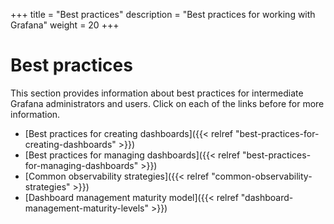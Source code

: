 +++
title = "Best practices"
description = "Best practices for working with Grafana"
weight = 20
+++

# Best practices

This section provides information about best practices for intermediate Grafana administrators and users. Click on each of the links before for more information.

- [Best practices for creating dashboards]({{< relref "best-practices-for-creating-dashboards" >}})
- [Best practices for managing dashboards]({{< relref "best-practices-for-managing-dashboards" >}})
- [Common observability strategies]({{< relref "common-observability-strategies" >}})
- [Dashboard management maturity model]({{< relref "dashboard-management-maturity-levels" >}})
